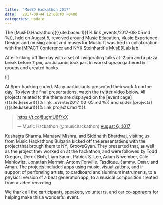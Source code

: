 ```yaml
---
title:  "MusED Hackathon 2017"
date:   2017-09-04 12:00:00 -0400
categories: update
---
```

The [MusED Hackathon]({{site.baseurl}}{% link _events/2017-08-05.md %}), held on August 5, revolved around Music Education, Music Experience Design, and musing about and muses for Music. It was held in collaboration with the [IMPACT Conference](https://impact.musedlab.org/) and NYU Steinhardt's [MusEDLab](https://musedlab.org/) lab.

After kicking off the day with a set of invigorating talks at 12 pm and a pizza break before 2 pm, participants took part in workshops or gathered in groups and created hacks.

![]

At 8pm, hacking ended. Many participants presented their work from the day. To view the final presentations, watch the twitter video below. All projects related to the theme are displayed on the [event page]({{site.baseurl}}{% link _events/2017-08-05.md %}) and under [projects]({{site.baseurl}}{% link projects.md %}).

<blockquote class="twitter-tweet" data-lang="en"><p lang="und" dir="ltr"><a href="https://t.co/8ugmU6fYxX">https://t.co/8ugmU6fYxX</a></p>&mdash; Music Hackathon (@musichackathon) <a href="https://twitter.com/musichackathon/status/893988613867937793">August 6, 2017</a></blockquote>
<script async src="//platform.twitter.com/widgets.js" charset="utf-8"></script>

Kushagra Sharma, Manaswi Mishra, and Siddharth Bhardwaj, visiting us from [Music Hackathons Bulgaria](https://www.facebook.com/MusicHackathonsBG/) kicked off the presentations with the project that brough them to NY, GrooveGyan. They presented that, as well as the project they worked on at the hackathon, and were followed by Todd Gregory, Derek Bioh, Liam Baum, Patrick S. Lee, Adam November, Cole Mahlowitz, Jonathan Marmor, Antony Fonville, Tasdique, Sammy, Omar, and Aman. The projects included apps using music, visualizations, and in support of performing artists, to cardboard and aluminum instruments, to a physical version of a beat generation app, to a musical composition created from a video recording.


We thank all the participants, speakers, volunteers, and our co-sponsors for helping make this a wonderful event.
